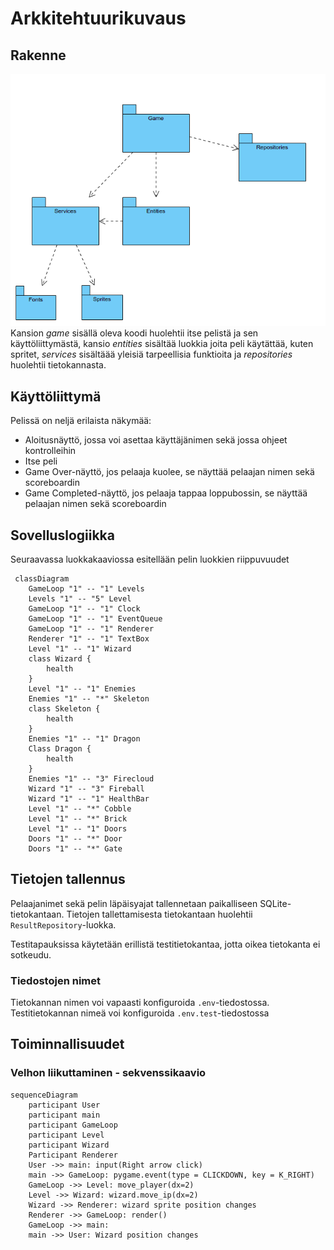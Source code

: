 # Arkkitehtuurikuvaus

## Rakenne
![Pakkauskaavio](./kuvat/package_diagram.png)
Kansion *game* sisällä oleva koodi huolehtii itse pelistä ja sen 
käyttöliittymästä, kansio *entities* sisältää luokkia joita peli käytättää, kuten
spritet, *services* sisältäää yleisiä tarpeellisia funktioita ja *repositories*
huolehtii tietokannasta.

## Käyttöliittymä
Pelissä on neljä erilaista näkymää:
- Aloitusnäyttö, jossa voi asettaa käyttäjänimen sekä jossa ohjeet kontrolleihin
- Itse peli
- Game Over-näyttö, jos pelaaja kuolee, se näyttää pelaajan nimen sekä scoreboardin
- Game Completed-näyttö, jos pelaaja tappaa loppubossin, se näyttää pelaajan nimen sekä scoreboardin

## Sovelluslogiikka
Seuraavassa luokkakaaviossa esitellään pelin luokkien riippuvuudet

```mermaid
 classDiagram
    GameLoop "1" -- "1" Levels
    Levels "1" -- "5" Level
    GameLoop "1" -- "1" Clock
    GameLoop "1" -- "1" EventQueue
    GameLoop "1" -- "1" Renderer
    Renderer "1" -- "1" TextBox
    Level "1" -- "1" Wizard
    class Wizard {
        health
    }
    Level "1" -- "1" Enemies
    Enemies "1" -- "*" Skeleton
    class Skeleton {
        health
    }
    Enemies "1" -- "1" Dragon
    Class Dragon {
        health
    }
    Enemies "1" -- "3" Firecloud
    Wizard "1" -- "3" Fireball
    Wizard "1" -- "1" HealthBar
    Level "1" -- "*" Cobble
    Level "1" -- "*" Brick
    Level "1" -- "1" Doors
    Doors "1" -- "*" Door
    Doors "1" -- "*" Gate
```

## Tietojen tallennus
Pelaajanimet sekä pelin läpäisyajat tallennetaan paikalliseen SQLite-tietokantaan.
Tietojen tallettamisesta tietokantaan huolehtii `ResultRepository`-luokka.

Testitapauksissa käytetään erillistä testitietokantaa, jotta oikea tietokanta ei sotkeudu.

### Tiedostojen nimet
Tietokannan nimen voi vapaasti konfiguroida `.env`-tiedostossa. Testitietokannan nimeä
voi konfiguroida `.env.test`-tiedostossa

## Toiminnallisuudet

### Velhon liikuttaminen - sekvenssikaavio
```mermaid
sequenceDiagram
    participant User
    participant main
    participant GameLoop
    participant Level
    participant Wizard
    Participant Renderer
    User ->> main: input(Right arrow click)
    main ->> GameLoop: pygame.event(type = CLICKDOWN, key = K_RIGHT)
    GameLoop ->> Level: move_player(dx=2)
    Level ->> Wizard: wizard.move_ip(dx=2)
    Wizard ->> Renderer: wizard sprite position changes
    Renderer ->> GameLoop: render()
    GameLoop ->> main: 
    main ->> User: Wizard position changes
```
